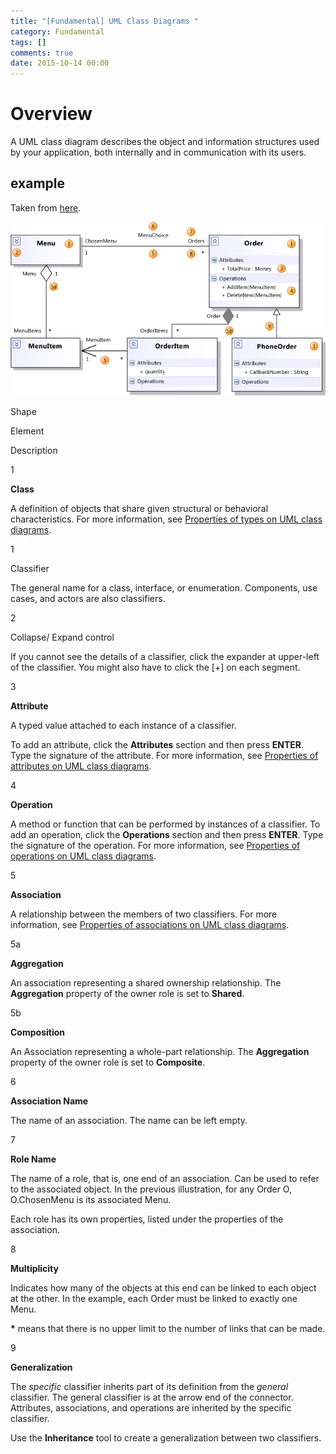 ```yaml
---
title: "[Fundamental] UML Class Diagrams "
category: Fundamental
tags: []
comments: true
date: 2015-10-14 00:00
---
```



# Overview

A UML class diagram describes the object and information structures used by your application, both internally and in communication with its users.

## example

Taken from [here](https://msdn.microsoft.com/en-us/library/dd409437.aspx).

![](/images/IC315445.png)

<tbody><tr><th><p><span class="label">Shape</span></p></th><th><p><span class="label">Element</span></p></th><th><p><span class="label">Description</span></p></th></tr><tr><td><p>1</p></td><td><p><strong>Class</strong></p></td><td><p>A definition of objects that share given structural or behavioral characteristics. For more information, see <a href="https://msdn.microsoft.com/en-us/library/dd323860.aspx">Properties of types on UML class diagrams</a>.</p></td></tr><tr><td><p>1</p></td><td><p>Classifier</p></td><td><p>The general name for a class, interface, or enumeration. Components, use cases, and actors are also classifiers.</p></td></tr><tr><td><p>2</p></td><td><p>Collapse/ Expand control</p></td><td><p>If you cannot see the details of a classifier, click the expander at upper-left of the classifier. You might also have to click the [+] on each segment.</p></td></tr><tr><td><p>3</p></td><td><p><strong>Attribute</strong></p></td><td><p>A typed value attached to each instance of a classifier. </p><p>To add an attribute, click the <strong>Attributes</strong> section and then press <strong>ENTER</strong>. Type the signature of the attribute. For more information, see <a href="https://msdn.microsoft.com/en-us/library/dd323861.aspx">Properties of attributes on UML class diagrams</a>.</p></td></tr><tr><td><p>4</p></td><td><p><strong>Operation</strong></p></td><td><p>A method or function that can be performed by instances of a classifier. To add an operation, click the <strong>Operations</strong> section and then press <strong>ENTER</strong>. Type the signature of the operation. For more information, see <a href="https://msdn.microsoft.com/en-us/library/dd323859.aspx">Properties of operations on UML class diagrams</a>. </p></td></tr><tr><td><p>5</p></td><td><p><strong>Association</strong></p></td><td><p>A relationship between the members of two classifiers. For more information, see <a href="https://msdn.microsoft.com/en-us/library/dd323862.aspx">Properties of associations on UML class diagrams</a>. </p></td></tr><tr><td><p>5a</p></td><td><p><strong>Aggregation</strong></p></td><td><p>An association representing a shared ownership relationship. The <strong>Aggregation</strong> property of the owner role is set to <strong>Shared</strong>.</p></td></tr><tr><td><p>5b</p></td><td><p><strong>Composition</strong></p></td><td><p>An Association representing a whole-part relationship. The <strong>Aggregation</strong> property of the owner role is set to <strong>Composite</strong>.</p></td></tr><tr><td><p>6</p></td><td><p><strong>Association Name</strong></p></td><td><p>The name of an association. The name can be left empty.</p></td></tr><tr><td><p>7</p></td><td><p><strong>Role Name</strong></p></td><td><p>The name of a role, that is, one end of an association. Can be used to refer to the associated object. In the previous illustration, for any Order <span class="code">O</span>, <span class="code">O.ChosenMenu</span> is its associated Menu.</p><p>Each role has its own properties, listed under the properties of the association.</p></td></tr><tr><td><p>8</p></td><td><p><strong>Multiplicity</strong></p></td><td><p>Indicates how many of the objects at this end can be linked to each object at the other. In the example, each Order must be linked to exactly one Menu. </p><p><strong>*</strong> means that there is no upper limit to the number of links that can be made.</p></td></tr><tr><td><p>9</p></td><td><p><strong>Generalization</strong></p></td><td><p>The <em>specific</em> classifier inherits part of its definition from the <em>general</em> classifier. The general classifier is at the arrow end of the connector. Attributes, associations, and operations are inherited by the specific classifier.</p><p>Use the <strong>Inheritance</strong> tool to create a generalization between two classifiers.</p></td></tr></tbody>
